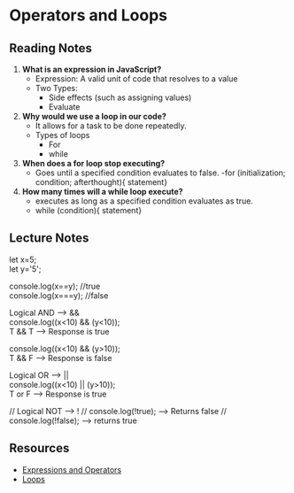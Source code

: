# Operators and Loops

## Reading Notes

1. **What is an expression in JavaScript?**
   - Expression: A valid unit of code that resolves to a value
   - Two Types:
      - Side effects (such as assigning values)
      - Evaluate
2. **Why would we use a loop in our code?**
   - It allows for a task to be done repeatedly.
   - Types of loops
     - For
     - while
3. **When does a for loop stop executing?**
   - Goes until a specified condition evaluates to false.
   -for (initialization; condition; afterthought){
   statement}
4. **How many times will a while loop execute?**
   - executes as long as a specified condition evaluates as true.
   - while (condition){
   statement}

## Lecture Notes

let x=5;  
let y='5';

console.log(x==y); //true  
console.log(x===y); //false

Logical AND --> &&  
console.log((x<10) && (y<10));  
T    &&    T --> Response is true

console.log((x<10) && (y>10));  
       T    &&    F --> Response is false

Logical OR --> ||  
console.log((x<10) || (y>10));  
T    or    F --> Response is true

//  Logical NOT --> !
// console.log(!true); --> Returns false
// console.log(!false); --> returns true

## Resources

- [Expressions and Operators](https://developer.mozilla.org/en-US/docs/Web/JavaScript/Guide/Expressions_and_Operators)
- [Loops](https://developer.mozilla.org/en-US/docs/Web/JavaScript/Guide/Loops_and_iteration)
